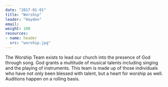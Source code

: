 ```yaml
---
date: "2017-01-01"
title: "Worship"
leader: "Hayden"
email:
weight: 100
resources:
- name: header
  src: "worship.jpg"
---
```


The Worship Team exists to lead our church into the presence of God through song. God grants a multitude of musical talents including singing and the playing of instruments. This team is made up of those individuals who have not only been blessed with talent, but a heart for worship as well. Auditions happen on a rolling basis. 

